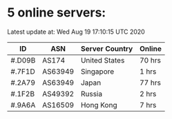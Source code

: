 # 5 online servers:

Latest update at: Wed Aug 19 17:10:15 UTC 2020

| ID | ASN | Server Country | Online |
| -- | --- | -------------- | ------ |
| #.D09B | AS174 | United States | 70 hrs |
| #.7F1D | AS63949 | Singapore | 1 hrs |
| #.2A79 | AS63949 | Japan | 77 hrs |
| #.1F2B | AS49392 | Russia | 2 hrs |
| #.9A6A | AS16509 | Hong Kong | 7 hrs |

